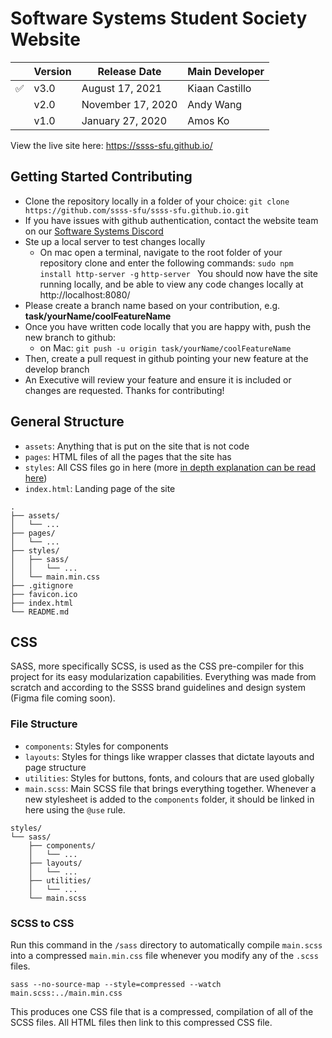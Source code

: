 # Software Systems Student Society Website

|     | Version | Release Date      | Main Developer |
| --- | ------- | ----------------- | -------------- |
| ✅  | v3.0    | August 17, 2021   | Kiaan Castillo |
|     | v2.0    | November 17, 2020 | Andy Wang      |
|     | v1.0    | January 27, 2020  | Amos Ko        |

View the live site here: https://ssss-sfu.github.io/

## Getting Started Contributing

- Clone the repository locally in a folder of your choice:
`git clone https://github.com/ssss-sfu/ssss-sfu.github.io.git`
- If you have issues with github authentication, contact the website team on our [Software Systems Discord](https://discord.gg/XZUd7amxPq)
- Ste up a local server to test changes locally
    - On mac open a terminal, navigate to the root folder of your repository clone and enter the following commands:
    `sudo npm install http-server -g`
    `http-server `
    You should now have the site running locally, and be able to view any code changes locally at http://localhost:8080/
- Please create a branch name based on your contribution, e.g.
    **task/yourName/coolFeatureName**
- Once you have written code locally that you are happy with, push the new branch to github:
    - on Mac:
    `git push -u origin task/yourName/coolFeatureName`
- Then, create a pull request  in github pointing your new feature at the develop branch
- An Executive will review your feature and ensure it is included or changes are requested.
Thanks for contributing!

## General Structure

- `assets`: Anything that is put on the site that is not code
- `pages`: HTML files of all the pages that the site has
- `styles`: All CSS files go in here (more [in depth explanation can be read here](#file-structure))
- `index.html`: Landing page of the site

```
.
├── assets/
│   └── ...
├── pages/
│   └── ...
├── styles/
│   ├── sass/
│   │   └── ...
│   └── main.min.css
├── .gitignore
├── favicon.ico
├── index.html
└── README.md
```

## CSS

SASS, more specifically SCSS, is used as the CSS pre-compiler for this project for its easy modularization capabilities. Everything was made from scratch and according to the SSSS brand guidelines and design system (Figma file coming soon).

### File Structure

- `components`: Styles for components
- `layouts`: Styles for things like wrapper classes that dictate layouts and page structure
- `utilities`: Styles for buttons, fonts, and colours that are used globally
- `main.scss`: Main SCSS file that brings everything together. Whenever a new stylesheet is added to the `components` folder, it should be linked in here using the `@use` rule.

```
styles/
└── sass/
    ├── components/
    │   └── ...
    ├── layouts/
    │   └── ...
    ├── utilities/
    │   └── ...
    └── main.scss
```

### SCSS to CSS

Run this command in the `/sass` directory to automatically compile `main.scss` into a compressed `main.min.css` file whenever you modify any of the `.scss` files.

```
sass --no-source-map --style=compressed --watch main.scss:../main.min.css
```

This produces one CSS file that is a compressed, compilation of all of the SCSS files. All HTML files then link to this compressed CSS file.
